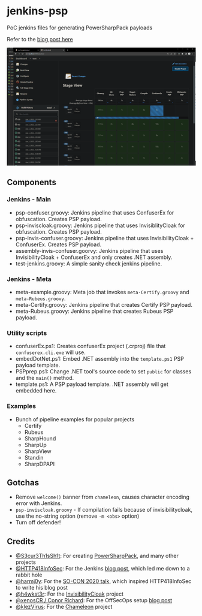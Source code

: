 # jenkins-psp
PoC jenkins files for generating PowerSharpPack payloads

Refer to the [blog post here](https://blog.sunggwanchoi.com/half-automating-powersharppack/)

![](jenkins-seatbelt.gif)

## Components 

### Jenkins - Main 
- psp-confuser.groovy: Jenkins pipeline that uses ConfuserEx for obfuscation. Creates PSP payload. 
- psp-inviscloak.groovy: Jenkins pipeline that uses InvisiblityCloak for obfuscation. Creates PSP payload.
- psp-invis-confuser.groovy: Jenkins pipeline that uses InvisibilityCloak + ConfuserEx. Creates PSP payload.
- assembly-invis-confuser.goorvy: Jenkins pipeline that uses InvisibilityCloak + ConfuserEx and only creates .NET assembly. 
- test-jenkins.groovy: A simple sanity check jenkins pipeline.

### Jenkins - Meta 
- meta-example.groovy: Meta job that invokes `meta-Certify.groovy` and `meta-Rubeus.groovy`. 
- meta-Certify.groovy: Jenkins pipeline that creates Certify PSP payload. 
- meta-Rubeus.groovy: Jenkins pipeline that creates Rubeus PSP payload. 

### Utility scripts 
- confuserEx.ps1: Creates confuserEx project (.crproj) file that `confuserex.cli.exe` will use. 
- embedDotNet.ps1: Embed .NET assembly into the `template.ps1` PSP payload template. 
- PSPprep.ps1: Change .NET tool's source code to set `public` for classes and the `main()` method. 
- template.ps1: A PSP payload template. .NET assembly will get embedded here. 

### Examples 
- Bunch of pipeline examples for popular projects 
    - Certify 
    - Rubeus 
    - SharpHound 
    - SharpUp
    - SharpView
    - Standin 
    - SharpDPAPI 

## Gotchas 
- Remove `welcome()` banner from `chameleon`, causes character encoding error with Jenkins.
- `psp-inviscloak.groovy` - If compilation fails because of invisibilitycloak, use the no-string option (remove `-m <obs>` option)
- Turn off defender!

## Credits 
- [@S3cur3Th1sSh1t](https://twitter.com/ShitSecure): For creating [PowerSharpPack](https://github.com/S3cur3Th1sSh1t/PowerSharpPack), and many other projects
- [@HTTP418InfoSec](https://twitter.com/HTTP418InfoSec): For the Jenkins [blog post](https://http418infosec.com/offsecops-using-jenkins-for-red-team-tooling), which led me down to a rabbit hole
- [@harmj0y](https://twitter.com/harmj0y): For the [SO-CON 2020 talk](https://www.youtube.com/watch?v=XaICChBJMck), which inspired HTTP418InfoSec to write his blog post
- [@h4wkst3r](https://twitter.com/h4wkst3r): For the [InvisibilityCloak](https://github.com/h4wkst3r/InvisibilityCloak) project
- [@xenosCR / Conor Richard](https://twitter.com/xenoscr): For the OffSecOps setup [blog post](https://blog.xenoscr.net/2020/11/28/OffSecOps-Basic-Setup.html)
- [@klezVirus](https://twitter.com/KlezVirus): For the [Chameleon](https://github.com/klezVirus/chameleon) project